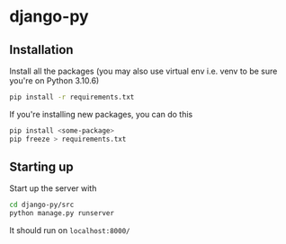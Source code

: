 # django-py

## Installation

Install all the packages (you may also use virtual env i.e. venv to be sure you're on Python 3.10.6)

```bash
pip install -r requirements.txt
```

If you're installing new packages, you can do this

```bash
pip install <some-package>
pip freeze > requirements.txt
```

## Starting up

Start up the server with

```bash
cd django-py/src
python manage.py runserver
```

It should run on `localhost:8000/`
